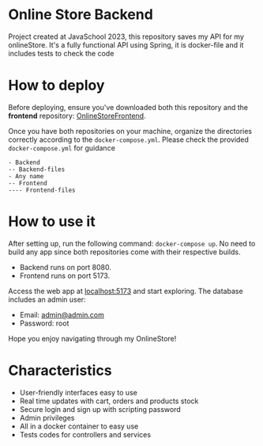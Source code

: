 # Online Store Backend
Project created at JavaSchool 2023, this repository saves my API for my onlineStore. It's a fully functional API using Spring, it is docker-file and it includes tests to check the code


# How to deploy
Before deploying, ensure you've downloaded both this repository and the **frontend** repository: [OnlineStoreFrontend](https://github.com/carlokos/OnlineStoreFrontend.git). 

Once you have both repositories on your machine, organize the directories correctly according to the `docker-compose.yml`. Please check the provided `docker-compose.yml` for guidance
```
- Backend
-- Backend-files
- Any name
-- Frontend
---- Frontend-files
```

# How to use it

After setting up, run the following command: `docker-compose up`. No need to build any app since both repositories come with their respective builds. 
- Backend runs on port 8080.
- Frontend runs on port 5173.

Access the web app at [localhost:5173](http://localhost:5173) and start exploring. The database includes an admin user: 
- Email: admin@admin.com 
- Password: root 

Hope you enjoy navigating through my OnlineStore!

# Characteristics
- User-friendly interfaces easy to use
- Real time updates with cart, orders and products stock
- Secure login and sign up with scripting password
- Admin privileges 
- All in a docker container to easy use
- Tests codes for controllers and services


